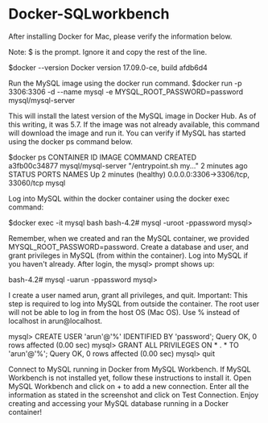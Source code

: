# Docker-SQLworkbench

After installing Docker for Mac, please verify the information below.

Note: $ is the prompt. Ignore it and copy the rest of the line.

$docker --version
Docker version 17.09.0-ce, build afdb6d4


Run the MySQL image using the docker run command.
$docker run -p 3306:3306 -d --name mysql -e MYSQL_ROOT_PASSWORD=password mysql/mysql-server


This will install the latest version of the MySQL image in Docker Hub. As of this writing, it was 5.7.
If the image was not already available, this command will download the image and run it.
You can verify if MySQL has started using the docker ps command below.

$docker ps
CONTAINER ID        IMAGE                COMMAND                  CREATED             
a3fb00c34877        mysql/mysql-server   "/entrypoint.sh my..."   2 minutes ago       
STATUS                   PORTS                               NAMES
Up 2 minutes (healthy)   0.0.0.0:3306->3306/tcp, 33060/tcp   mysql


Log into MySQL within the docker container using the docker exec command:

$docker exec -it mysql bash
bash-4.2# mysql -uroot -ppassword
mysql>


Remember, when we created and ran the MySQL container, we provided MYSQL_ROOT_PASSWORD=password.
Create a database and user, and grant privileges in MySQL (from within the container).
Log into MySQL if you haven't already. After login, the mysql> prompt shows up:

bash-4.2# mysql -uarun -ppassword
mysql>


I create a user named arun, grant all privileges, and quit. 
Important: This step is required to log into MySQL from outside the container. The root user will not be able to log in from the host OS (Mac OS). Use % instead of localhost in arun@localhost.


mysql> CREATE USER 'arun'@'%' IDENTIFIED BY 'password';
Query OK, 0 rows affected (0.00 sec)
mysql> GRANT ALL PRIVILEGES ON * . * TO 'arun'@'%';
Query OK, 0 rows affected (0.00 sec)
mysql> quit


Connect to MySQL running in Docker from MySQL Workbench. If MySQL Workbench is not installed yet, follow these instructions to install it.
Open MySQL Workbench and click on + to add a new connection. Enter all the information as stated in the screenshot and click on Test Connection.
Enjoy creating and accessing your MySQL database running in a Docker container! 
